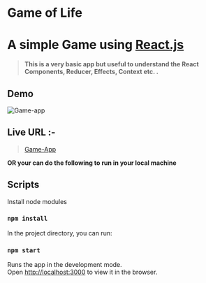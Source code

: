 # Game of Life

# A simple Game using [React.js](https://reactjs.org)

> **This is a very basic app but useful to understand the React Components, Reducer, Effects, Context etc. .**

## Demo

![Game-app](https://user-images.githubusercontent.com/84847269/128991446-40a836d7-af91-4b04-8373-4aab01e82839.gif)

## Live URL :-

> [Game-App](https://shopping-cart-app-demo.vercel.app/)

**OR your can do the following to run in your local machine**

## Scripts

Install node modules

### `npm install`

In the project directory, you can run:

### `npm start`

Runs the app in the development mode.\
Open [http://localhost:3000](http://localhost:3000) to view it in the browser.
